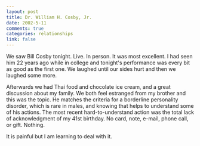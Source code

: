 ```yaml
--- 
layout: post
title: Dr. William H. Cosby, Jr.
date: 2002-5-11
comments: true
categories: relationships
link: false
---
```

We saw Bill Cosby tonight. Live. In person. It was most excellent. I had seen him 22 years ago while in college and tonight's performance was every bit as good as the first one. We laughed until our sides hurt and then we laughed some more.

Afterwards we had Thai food and chocolate ice cream, and a great discussion about my family. We both feel estranged from my brother and this was the topic. He matches the criteria for a borderline personality disorder, which is rare in males, and knowing that helps to understand some of his actions. The most recent hard-to-understand action was the total lack of acknowledgment of my  41st birthday. No card, note, e-mail, phone call, or gift. Nothing.

It is painful but I am learning to deal with it.
